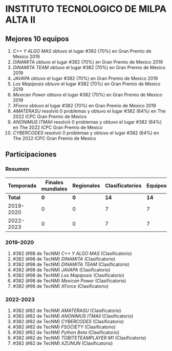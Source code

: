 ---
---

# INSTITUTO TECNOLOGICO DE MILPA ALTA II

## Mejores 10 equipos

1. _C++ Y ALGO MAS_ obtuvo el lugar #382 (70%) en Gran Premio de Mexico 2019
1. _DINAMITA_ obtuvo el lugar #382 (70%) en Gran Premio de Mexico 2019
1. _DINAMITA TEAM_ obtuvo el lugar #382 (70%) en Gran Premio de Mexico 2019
1. _JAVAPA_ obtuvo el lugar #382 (70%) en Gran Premio de Mexico 2019
1. _Los Mapiposis_ obtuvo el lugar #382 (70%) en Gran Premio de Mexico 2019
1. _Mexican Power_ obtuvo el lugar #382 (70%) en Gran Premio de Mexico 2019
1. _XForce_ obtuvo el lugar #382 (70%) en Gran Premio de Mexico 2019
1. _AMATERASU_ resolvió 0 problemas y obtuvo el lugar #382 (64%) en The 2022 ICPC Gran Premio de Mexico
1. _ANONIMUS ITMAII_ resolvió 0 problemas y obtuvo el lugar #382 (64%) en The 2022 ICPC Gran Premio de Mexico
1. _CYBERCODES_ resolvió 0 problemas y obtuvo el lugar #382 (64%) en The 2022 ICPC Gran Premio de Mexico

## Participaciones

### Resumen

| Temporada | Finales mundiales | Regionales | Clasificatorios | Equipos |
| --- | --- | --- | --- | --- |
| **Total** | **0** | **0** | **14** | **14** |
| 2019-2020 | 0 | 0 | 7 | 7 |
| 2022-2023 | 0 | 0 | 7 | 7 |

### 2019-2020

1. #382 (#98 de TecNM) _C++ Y ALGO MAS_ (Clasificatorio)
1. #382 (#98 de TecNM) _DINAMITA_ (Clasificatorio)
1. #382 (#98 de TecNM) _DINAMITA TEAM_ (Clasificatorio)
1. #382 (#98 de TecNM) _JAVAPA_ (Clasificatorio)
1. #382 (#98 de TecNM) _Los Mapiposis_ (Clasificatorio)
1. #382 (#98 de TecNM) _Mexican Power_ (Clasificatorio)
1. #382 (#98 de TecNM) _XForce_ (Clasificatorio)

### 2022-2023

1. #382 (#82 de TecNM) _AMATERASU_ (Clasificatorio)
1. #382 (#82 de TecNM) _ANONIMUS ITMAII_ (Clasificatorio)
1. #382 (#82 de TecNM) _CYBERCODES_ (Clasificatorio)
1. #382 (#82 de TecNM) _FSOCIETY_ (Clasificatorio)
1. #382 (#82 de TecNM) _Python Beta_ (Clasificatorio)
1. #382 (#82 de TecNM) _TOBITETEAMPLAYER M1_ (Clasificatorio)
1. #382 (#82 de TecNM) _XZUNUN_ (Clasificatorio)



